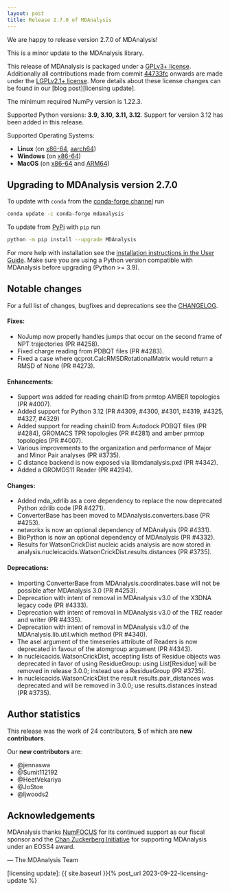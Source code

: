 ```yaml
---
layout: post
title: Release 2.7.0 of MDAnalysis
---
```


We are happy to release version 2.7.0 of MDAnalysis!

This is a minor update to the MDAnalysis library.

This release of MDAnalysis is packaged under a 
[GPLv3+ license](https://www.gnu.org/licenses/gpl-3.0.en.html).
Additionally all contributions made from commit 
[44733fc](https://github.com/MDAnalysis/mdanalysis/commit/44733fc214dcfdcc2b7cb3e3705258781bb491bd)
onwards are made under the 
[LGPLv2.1+ license](https://www.gnu.org/licenses/old-licenses/lgpl-2.1.en.html). 
More details about these license changes can be found in our [blog post][licensing update].

The minimum required NumPy version is 1.22.3.

Supported Python versions: **3.9, 3.10, 3.11, 3.12**. Support for version 
3.12 has been added in this release.

Supported Operating Systems:
  - **Linux** (on [x86-64][], [aarch64][])
  - **Windows** (on [x86-64][])
  - **MacOS** (on [x86-64][] and [ARM64][])


## Upgrading to MDAnalysis version 2.7.0

To update with `conda` from the [conda-forge channel][] run

```bash
conda update -c conda-forge mdanalysis
```

To update from [PyPi][] with `pip` run

```bash
python -m pip install --upgrade MDAnalysis
```

For more help with installation see the [installation instructions in the User Guide][]. 
Make sure you are using a Python version compatible with MDAnalysis 
before upgrading (Python >= 3.9).


## Notable changes

For a full list of changes, bugfixes and deprecations see the [CHANGELOG][].


#### Fixes:
- NoJump now properly handles jumps that occur on the second frame of NPT
  trajectories (PR #4258).
- Fixed charge reading from PDBQT files (PR #4283).
- Fixed a case where qcprot.CalcRMSDRotationalMatrix would return a RMSD
  of None (PR #4273).

#### Enhancements:
- Support was added for reading chainID from prmtop AMBER topologies (PR #4007).
- Added support for Python 3.12 (PR #4309, #4300, #4301, #4319, #4325,
  #4327, #4329)
- Added support for reading chainID from Autodock PDBQT files (PR #4284), GROMACS 
  TPR topologies (PR #4281) and amber prmtop topologies (PR #4007).
- Various improvements to the organization and performance of Major and Minor
  Pair analyses (PR #3735).
- C distance backend is now exposed via libmdanalysis.pxd (PR #4342).
- Added a GROMOS11 Reader (PR #4294).

#### Changes:
- Added mda_xdrlib as a core dependency to replace the now deprecated Python
  xdrlib code (PR #4271).
- ConverterBase has been moved to MDAnalysis.converters.base (PR #4253).
- networkx is now an optional dependency of MDAnalysis (PR #4331).
- BioPython is now an optional dependency of MDAnalysis (PR #4332).
- Results for WatsonCrickDist nucleic acids analysis are now stored in
  analysis.nucleicacids.WatsonCrickDist.results.distances (PR #3735).

#### Deprecations:
- Importing ConverterBase from MDAnalysis.coordinates.base will not be possible
  after MDAnalysis 3.0 (PR #4253).
- Deprecation with intent of removal in MDAnalysis v3.0 of the X3DNA legacy
  code (PR #4333).
- Deprecation with intent of removal in MDAnalysis v3.0 of the TRZ reader and
  writer (PR #4335).
- Deprecation with intent of removal in MDAnalysis v3.0 of the
  MDAnalysis.lib.util.which method (PR #4340).
- The asel argument of the timeseries attribute of Readers is now deprecated
  in favour of the atomgroup argument (PR #4343).
- In nucleicacids.WatsonCrickDist, accepting lists of Residue objects was
  deprecated in favor of using ResidueGroup: using List[Residue] will be
  removed in release 3.0.0; instead use a ResidueGroup (PR #3735).
- In nucleicacids.WatsonCrickDist the result results.pair_distances was
  deprecated and will be removed in 3.0.0; use results.distances instead (PR #3735).

## Author statistics

This release was the work of 24 contributors, **5** of which are **new contributors**.

Our **new contributors** are:
- @jennaswa
- @Sumit112192
- @HeetVekariya
- @JoStoe
- @ljwoods2

## Acknowledgements

MDAnalysis thanks [NumFOCUS][] for its continued support as our fiscal sponsor and 
the [Chan Zuckerberg Initiative][] for supporting MDAnalysis under an EOSS4 award.

— The MDAnalysis Team

[x86-64]: https://en.wikipedia.org/wiki/X86-64
[aarch64]: https://en.wikipedia.org/wiki/AArch64
[ARM64]: https://en.wikipedia.org/wiki/Apple_M1
[installation instructions in the User Guide]: https://userguide.mdanalysis.org/stable/installation.html
[conda-forge channel]: https://anaconda.org/conda-forge/mdanalysis
[PyPi]: https://pypi.org/project/MDAnalysis/
[NumFOCUS]: https://www.numfocus.org
[CHANGELOG]: https://github.com/MDAnalysis/mdanalysis/blob/release-2.6.1/package/CHANGELOG
[Chan Zuckerberg Initiative]: https://chanzuckerberg.com/
[licensing update]: {{ site.baseurl }}{% post_url 2023-09-22-licensing-update %}
